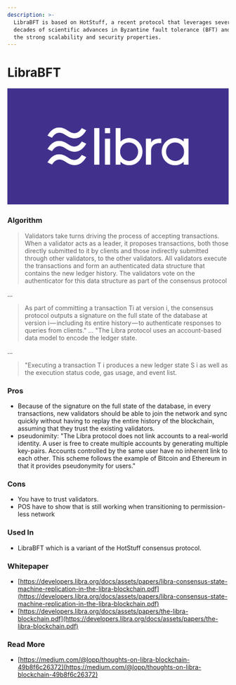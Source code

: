```yaml
---
description: >-
  LibraBFT is based on HotStuff, a recent protocol that leverages several
  decades of scientific advances in Byzantine fault tolerance (BFT) and achieves
  the strong scalability and security properties.
---
```


# LibraBFT

![Libra logo](../.gitbook/assets/libra-bft.png)

### Algorithm

> Validators take turns driving the process of accepting transactions. When a validator acts as a leader, it proposes transactions, both those directly submitted to it by clients and those indirectly submitted through other validators, to the other validators. All validators execute the transactions and form an authenticated data structure that contains the new ledger history. The validators vote on the authenticator for this data structure as part of the consensus protocol

...

> As part of committing a transaction Ti at version i, the consensus protocol outputs a signature on the full state of the database at version i — including its entire history — to authenticate responses to queries from clients." ... "The Libra protocol uses an account-based data model to encode the ledger state.

...

> "Executing a transaction T i produces a new ledger state S i as well as the execution status code, gas usage, and event list.

### Pros

* Because of the signature on the full state of the database, in every transactions, new validators should be able to join the network and sync quickly without having to replay the entire history of the blockchain, assuming that they trust the existing validators.
* pseudonimity:   "The Libra protocol does not link accounts to a real-world identity. A user is free to create multiple accounts by generating multiple key-pairs. Accounts controlled by the same user have no inherent link to each other. This scheme follows the example of Bitcoin and Ethereum in that it provides pseudonymity for users."

### Cons

* You have to trust validators. 
* POS have to show that is still working when transitioning to permission-less network

### Used In

* LibraBFT which is a variant of the HotStuff consensus protocol.

### Whitepaper

* [https://developers.libra.org/docs/assets/papers/libra-consensus-state-machine-replication-in-the-libra-blockchain.pdf](https://developers.libra.org/docs/assets/papers/libra-consensus-state-machine-replication-in-the-libra-blockchain.pdf)
* [https://developers.libra.org/docs/assets/papers/the-libra-blockchain.pdf](https://developers.libra.org/docs/assets/papers/the-libra-blockchain.pdf)

### Read More

* [https://medium.com/@lopp/thoughts-on-libra-blockchain-49b8f6c26372](https://medium.com/@lopp/thoughts-on-libra-blockchain-49b8f6c26372)

